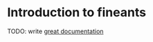 # Introduction to fineants

TODO: write [great documentation](http://jacobian.org/writing/what-to-write/)
